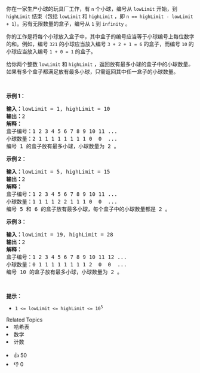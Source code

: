 <p>你在一家生产小球的玩具厂工作，有 <code>n</code> 个小球，编号从 <code>lowLimit</code> 开始，到 <code>highLimit</code> 结束（包括 <code>lowLimit</code> 和&nbsp;<code>highLimit</code> ，即&nbsp;<code>n == highLimit - lowLimit + 1</code>）。另有无限数量的盒子，编号从 <code>1</code> 到 <code>infinity</code> 。</p>

<p>你的工作是将每个小球放入盒子中，其中盒子的编号应当等于小球编号上每位数字的和。例如，编号 <code>321</code> 的小球应当放入编号 <code>3 + 2 + 1 = 6</code> 的盒子，而编号 <code>10</code> 的小球应当放入编号 <code>1 + 0 = 1</code> 的盒子。</p>

<p>给你两个整数 <code>lowLimit</code> 和 <code>highLimit</code> ，返回放有最多小球的盒子中的小球数量<em>。</em>如果有多个盒子都满足放有最多小球，只需返回其中任一盒子的小球数量。</p>

<p>&nbsp;</p>

<p><strong>示例 1：</strong></p>

<pre>
<strong>输入：</strong>lowLimit = 1, highLimit = 10
<strong>输出：</strong>2
<strong>解释：</strong>
盒子编号：1 2 3 4 5 6 7 8 9 10 11 ...
小球数量：2 1 1 1 1 1 1 1 1 0  0  ...
编号 1 的盒子放有最多小球，小球数量为 2 。</pre>

<p><strong>示例 2：</strong></p>

<pre>
<strong>输入：</strong>lowLimit = 5, highLimit = 15
<strong>输出：</strong>2
<strong>解释：</strong>
盒子编号：1 2 3 4 5 6 7 8 9 10 11 ...
小球数量：1 1 1 1 2 2 1 1 1 0  0  ...
编号 5 和 6 的盒子放有最多小球，每个盒子中的小球数量都是 2 。
</pre>

<p><strong>示例 3：</strong></p>

<pre>
<strong>输入：</strong>lowLimit = 19, highLimit = 28
<strong>输出：</strong>2
<strong>解释：</strong>
盒子编号：1 2 3 4 5 6 7 8 9 10 11 12 ...
小球数量：0 1 1 1 1 1 1 1 1 2  0  0  ...
编号 10 的盒子放有最多小球，小球数量为 2 。
</pre>

<p>&nbsp;</p>

<p><strong>提示：</strong></p>

<ul> 
 <li><code>1 &lt;= lowLimit &lt;= highLimit &lt;= 10<sup>5</sup></code></li> 
</ul>

<div><div>Related Topics</div><div><li>哈希表</li><li>数学</li><li>计数</li></div></div><br><div><li>👍 50</li><li>👎 0</li></div>